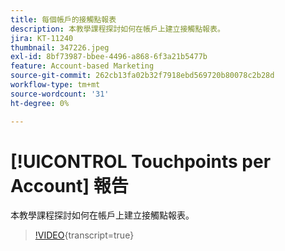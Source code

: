 ```yaml
---
title: 每個帳戶的接觸點報表
description: 本教學課程探討如何在帳戶上建立接觸點報表。
jira: KT-11240
thumbnail: 347226.jpeg
exl-id: 8bf73987-bbee-4496-a868-6f3a21b5477b
feature: Account-based Marketing
source-git-commit: 262cb13fa02b32f7918ebd569720b80078c2b28d
workflow-type: tm+mt
source-wordcount: '31'
ht-degree: 0%

---
```


# [!UICONTROL Touchpoints per Account] 報告

本教學課程探討如何在帳戶上建立接觸點報表。

>[!VIDEO](https://video.tv.adobe.com/v/347226/?learn=on){transcript=true}
